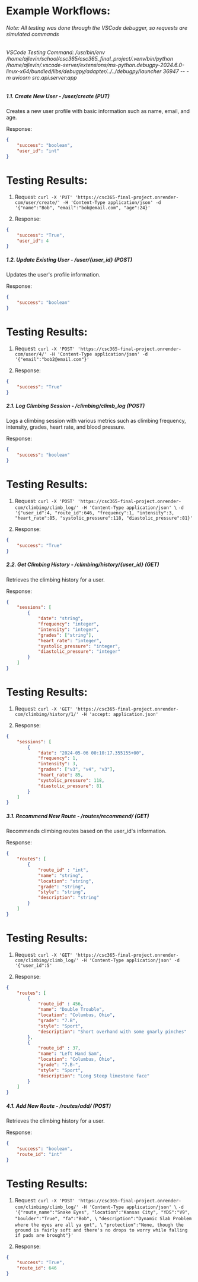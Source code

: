 # Example Workflows:
###### Note: All testing was done through the VSCode debugger, so requests are simulated commands
###### VSCode Testing Command: /usr/bin/env /home/ajlevin/school/csc365/csc365_final_project/.venv/bin/python /home/ajlevin/.vscode-server/extensions/ms-python.debugpy-2024.6.0-linux-x64/bundled/libs/debugpy/adapter/../../debugpy/launcher 36947 -- -m uvicorn src.api.server:app


##### 1.1. Create New User - /user/create (PUT)
Creates a new user profile with basic information such as name, email, and age.

Response:

```json
{
    "success": "boolean",
    "user_id": "int"
}
```

# Testing Results:
1. Request:
    `curl -X 'PUT' 'https://csc365-final-project.onrender-com/user/create/' -H 'Content-Type application/json' -d '{"name":"Bob", "email":"bob@email.com", "age":24}'`

2. Response:
```json
{
    "success": "True",
    "user_id": 4
}
```

##### 1.2. Update Existing User - /user/{user_id} (POST)
Updates the user's profile information.

Response:

```json
{
    "success": "boolean"
}
```

# Testing Results:
1. Request:
    `curl -X 'POST' 'https://csc365-final-project.onrender-com/user/4/' -H 'Content-Type application/json' -d '{"email":"bob2@email.com"}'`

2. Response:
```json
{
    "success": "True"
}
```

##### 2.1. Log Climbing Session - /climbing/climb_log (POST)
Logs a climbing session with various metrics such as climbing frequency, intensity, grades, heart rate, and blood pressure.

Response:

```json
{
    "success": "boolean"
}
```

# Testing Results:
1. Request:
    `curl -X 'POST' 'https://csc365-final-project.onrender-com/climbing/climb_log/' -H 'Content-Type application/json' \`
    `-d '{"user_id":4, "route_id":646, "frequency":1, "intensity":3, "heart_rate":85, "systolic_pressure":118, "diastolic_pressure":81}'`

2. Response:
```json
{
    "success": "True"
}
```


##### 2.2. Get Climbing History - /climbing/history/{user_id} (GET)
Retrieves the climbing history for a user.

Response:

```json
{
    "sessions": [
        {
            "date": "string",
            "frequency": "integer",
            "intensity": "integer",
            "grades": ["string"],
            "heart_rate": "integer",
            "systolic_pressure": "integer",
            "diastolic_pressure": "integer"
        }
    ]
}
```

# Testing Results:
1. Request:
    `curl -X 'GET' 'https://csc365-final-project.onrender-com/climbing/history/1/' -H 'accept: application.json'`

2. Response:
```json
{
    "sessions": [
        {
            "date": "2024-05-06 00:10:17.355155+00",
            "frequency": 1,
            "intensity": 3,
            "grades": ["v3", "v4", "v3"],
            "heart_rate": 85,
            "systolic_pressure": 118,
            "diastolic_pressure": 81
        }
    ]
}
```

##### 3.1. Recommend New Route - /routes/recommend/ (GET)
Recommends climbing routes based on the user_id's information.

Response:

```json
{
    "routes": [
        {
            "route_id" : "int",
            "name": "string",
            "location": "string",
            "grade": "string",
            "style": "string",
            "description": "string"
        }
    ]
}
```

# Testing Results:
1. Request:
    `curl -X 'GET' 'https://csc365-final-project.onrender-com/climbing/climb_log/' -H 'Content-Type application/json' -d '{"user_id":5'`

2. Response:
```json
{
    "routes": [
        {
            "route_id" : 456,
            "name": "Double Trouble",
            "location": "Columbus, Ohio",
            "grade": "7.B",
            "style": "Sport",
            "description": "Short overhand with some gnarly pinches"
        },
        {
            "route_id" : 37,
            "name": "Left Hand Sam",
            "location": "Columbus, Ohio",
            "grade": "7.B-",
            "style": "Sport",
            "description": "Long Steep limestone face"
        }
    ]
}
```

##### 4.1. Add New Route - /routes/add/ (POST)
Retrieves the climbing history for a user.

Response:

```json
{
    "success": "boolean",
    "route_id": "int"
}
```

# Testing Results:
1. Request:
    `curl -X 'POST' 'https://csc365-final-project.onrender-com/climbing/climb_log/' -H 'Content-Type application/json' \`
    `-d '{"route_name":"Snake Eyes", "location":"Kansas City", "YDS":"V9", "boulder":"True", "fa":"Bob", \`
    `"description":"Dynamic Slab Problem where the eyes are all ya got", \`
    `"protection":"None, though the ground is fairly soft and there's no drops to worry while falling if pads are brought"}'`

2. Response:
```json
{
    "success": "True",
    "route_id": 646
}
```